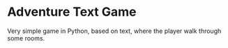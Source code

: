 # Adventure Text Game
Very simple game in Python, based on text, where the player walk through some rooms.
